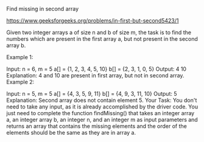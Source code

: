 Find missing in second array

https://www.geeksforgeeks.org/problems/in-first-but-second5423/1

Given two integer arrays a of size n and b of size m, the task is to find the numbers which are present in the first array a, but not present in the second array b.

Example 1:

Input: 
n = 6, m = 5
a[] = {1, 2, 3, 4, 5, 10}
b[] = {2, 3, 1, 0, 5}
Output: 
4 10
Explanation: 
4 and 10 are present in first array, but not in second array.
Example 2:

Input: 
n = 5, m = 5
a[] = {4, 3, 5, 9, 11}
b[] = {4, 9, 3, 11, 10}
Output: 
5  
Explanation: 
Second array does not contain element 5.
Your Task:
You don't need to take any input, as it is already accomplished by the driver code. You just need to complete the function findMissing() that takes an integer array a, an integer array b, an integer n, and an integer m as input parameters and returns an array that contains the missing elements and the order of the elements should be the same as they are in array a.
